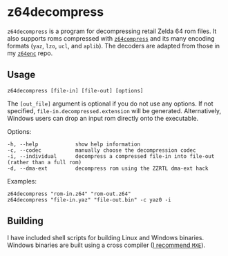 # z64decompress

`z64decompress` is a program for decompressing retail Zelda 64 rom files. It also supports roms compressed with [`z64compress`](https://github.com/z64me/z64compress) and its many encoding formats (`yaz`, `lzo`, `ucl`, and `aplib`). The decoders are adapted from those in my [`z64enc`](https://github.com/z64me/z64enc) repo.

## Usage
`z64decompress [file-in] [file-out] [options]`

The `[out_file]` argument is optional if you do not use any options.
If not specified, `file-in.decompressed.extension` will be generated.
Alternatively, Windows users can drop an input rom directly
onto the executable.

  Options:
```
-h, --help            show help information
-c, --codec           manually choose the decompression codec
-i, --individual      decompress a compressed file-in into file-out (rather than a full rom)
-d, --dma-ext         decompress rom using the ZZRTL dma-ext hack
```

  Examples:
```
z64decompress "rom-in.z64" "rom-out.z64"
z64decompress "file-in.yaz" "file-out.bin" -c yaz0 -i
```



## Building
I have included shell scripts for building Linux and Windows binaries. Windows binaries are built using a cross compiler ([I recommend `MXE`](https://mxe.cc/)).

